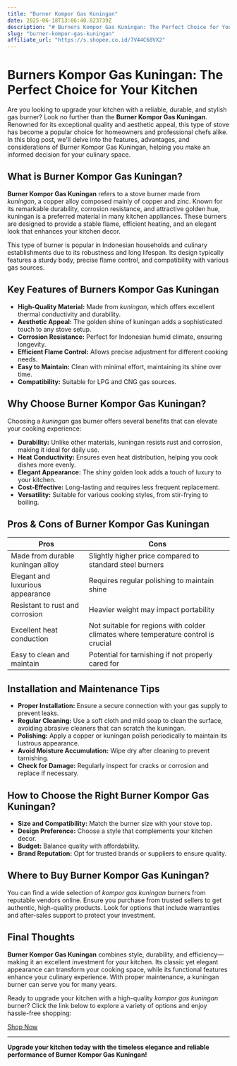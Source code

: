 ```yaml
---
title: "Burner Kompor Gas Kuningan"
date: 2025-06-18T13:06:40.823739Z
description: "# Burners Kompor Gas Kuningan: The Perfect Choice for Your Kitchen..."
slug: "burner-kompor-gas-kuningan"
affiliate_url: "https://s.shopee.co.id/7V44C68VX2"
---
```

# Burners Kompor Gas Kuningan: The Perfect Choice for Your Kitchen

Are you looking to upgrade your kitchen with a reliable, durable, and stylish gas burner? Look no further than the **Burner Kompor Gas Kuningan**. Renowned for its exceptional quality and aesthetic appeal, this type of stove has become a popular choice for homeowners and professional chefs alike. In this blog post, we'll delve into the features, advantages, and considerations of Burner Kompor Gas Kuningan, helping you make an informed decision for your culinary space.

## What is Burner Kompor Gas Kuningan?

**Burner Kompor Gas Kuningan** refers to a stove burner made from *kuningan*, a copper alloy composed mainly of copper and zinc. Known for its remarkable durability, corrosion resistance, and attractive golden hue, kuningan is a preferred material in many kitchen appliances. These burners are designed to provide a stable flame, efficient heating, and an elegant look that enhances your kitchen decor.

This type of burner is popular in Indonesian households and culinary establishments due to its robustness and long lifespan. Its design typically features a sturdy body, precise flame control, and compatibility with various gas sources.

## Key Features of Burners Kompor Gas Kuningan

- **High-Quality Material:** Made from *kuningan*, which offers excellent thermal conductivity and durability.
- **Aesthetic Appeal:** The golden shine of kuningan adds a sophisticated touch to any stove setup.
- **Corrosion Resistance:** Perfect for Indonesian humid climate, ensuring longevity.
- **Efficient Flame Control:** Allows precise adjustment for different cooking needs.
- **Easy to Maintain:** Clean with minimal effort, maintaining its shine over time.
- **Compatibility:** Suitable for LPG and CNG gas sources.

## Why Choose Burner Kompor Gas Kuningan?

Choosing a *kuningan* gas burner offers several benefits that can elevate your cooking experience:

- **Durability:** Unlike other materials, kuningan resists rust and corrosion, making it ideal for daily use.
- **Heat Conductivity:** Ensures even heat distribution, helping you cook dishes more evenly.
- **Elegant Appearance:** The shiny golden look adds a touch of luxury to your kitchen.
- **Cost-Effective:** Long-lasting and requires less frequent replacement.
- **Versatility:** Suitable for various cooking styles, from stir-frying to boiling.

## Pros & Cons of Burner Kompor Gas Kuningan

| Pros                                         | Cons                                              |
|----------------------------------------------|---------------------------------------------------|
| Made from durable kuningan alloy            | Slightly higher price compared to standard steel burners |
| Elegant and luxurious appearance            | Requires regular polishing to maintain shine    |
| Resistant to rust and corrosion             | Heavier weight may impact portability           |
| Excellent heat conduction                   | Not suitable for regions with colder climates where temperature control is crucial |
| Easy to clean and maintain                  | Potential for tarnishing if not properly cared for |

## Installation and Maintenance Tips

- **Proper Installation:** Ensure a secure connection with your gas supply to prevent leaks.
- **Regular Cleaning:** Use a soft cloth and mild soap to clean the surface, avoiding abrasive cleaners that can scratch the kuningan.
- **Polishing:** Apply a copper or kuningan polish periodically to maintain its lustrous appearance.
- **Avoid Moisture Accumulation:** Wipe dry after cleaning to prevent tarnishing.
- **Check for Damage:** Regularly inspect for cracks or corrosion and replace if necessary.

## How to Choose the Right Burner Kompor Gas Kuningan?

- **Size and Compatibility:** Match the burner size with your stove top.
- **Design Preference:** Choose a style that complements your kitchen decor.
- **Budget:** Balance quality with affordability.
- **Brand Reputation:** Opt for trusted brands or suppliers to ensure quality.

## Where to Buy Burner Kompor Gas Kuningan?

You can find a wide selection of *kompor gas kuningan* burners from reputable vendors online. Ensure you purchase from trusted sellers to get authentic, high-quality products. Look for options that include warranties and after-sales support to protect your investment.

## Final Thoughts

**Burner Kompor Gas Kuningan** combines style, durability, and efficiency—making it an excellent investment for your kitchen. Its classic yet elegant appearance can transform your cooking space, while its functional features enhance your culinary experience. With proper maintenance, a kuningan burner can serve you for many years.

Ready to upgrade your kitchen with a high-quality *kompor gas kuningan* burner? Click the link below to explore a variety of options and enjoy hassle-free shopping:

[Shop Now](https://s.shopee.co.id/7V44C68VX2)

---

**Upgrade your kitchen today with the timeless elegance and reliable performance of Burner Kompor Gas Kuningan!**